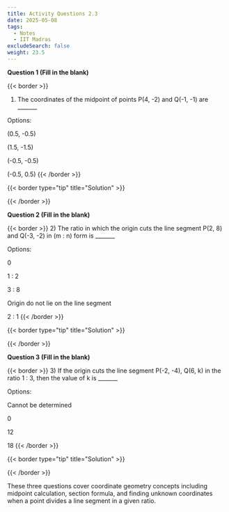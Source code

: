 ```yaml
---
title: Activity Questions 2.3
date: 2025-05-08
tags:
  - Notes 
  - IIT Madras
excludeSearch: false
weight: 23.5
---
```


**Question 1 (Fill in the blank)**

{{< border >}}
1) The coordinates of the midpoint of points P(4, -2) and Q(-1, -1) are _______

Options:

(0.5, -0.5)

(1.5, -1.5)

(-0.5, -0.5)

(-0.5, 0.5)
{{< /border >}}

{{< border type="tip" title="Solution" >}}

{{< /border >}}

**Question 2 (Fill in the blank)**

{{< border >}}
2) The ratio in which the origin cuts the line segment P(2, 8) and Q(-3, -2) in (m : n) form is _______

Options:

0

1 : 2

3 : 8

Origin do not lie on the line segment

2 : 1
{{< /border >}}

{{< border type="tip" title="Solution" >}}

{{< /border >}}

**Question 3 (Fill in the blank)**

{{< border >}}
3) If the origin cuts the line segment P(-2, -4), Q(6, k) in the ratio 1 : 3, then the value of k is _______

Options:

Cannot be determined

0

12

18
{{< /border >}}

{{< border type="tip" title="Solution" >}}

{{< /border >}}

These three questions cover coordinate geometry concepts including midpoint calculation, section formula, and finding unknown coordinates when a point divides a line segment in a given ratio.

